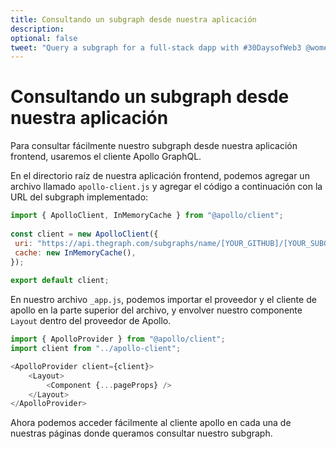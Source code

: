 ```yaml
---
title: Consultando un subgraph desde nuestra aplicación
description: 
optional: false
tweet: "Query a subgraph for a full-stack dapp with #30DaysofWeb3 @womenbuildweb3 ⛓"
---
```


# Consultando un subgraph desde nuestra aplicación

Para consultar fácilmente nuestro subgraph desde nuestra aplicación frontend, usaremos el cliente Apollo GraphQL.

En el directorio raíz de nuestra aplicación frontend, podemos agregar un archivo llamado `apollo-client.js` y agregar el código a continuación con la URL del subgraph implementado:

```javascript
import { ApolloClient, InMemoryCache } from "@apollo/client";
 
const client = new ApolloClient({
 uri: "https://api.thegraph.com/subgraphs/name/[YOUR_GITHUB]/[YOUR_SUBGRAPH]",
 cache: new InMemoryCache(),
});
 
export default client;
```
En nuestro archivo `_app.js`, podemos importar el proveedor y el cliente de apollo en la parte superior del archivo, y envolver nuestro componente `Layout` dentro del proveedor de Apollo.

```javascript
import { ApolloProvider } from "@apollo/client";
import client from "../apollo-client";
```


```javascript
<ApolloProvider client={client}>
    <Layout>
        <Component {...pageProps} />
    </Layout>
</ApolloProvider>

```

Ahora podemos acceder fácilmente al cliente apollo en cada una de nuestras páginas donde queramos consultar nuestro subgraph.